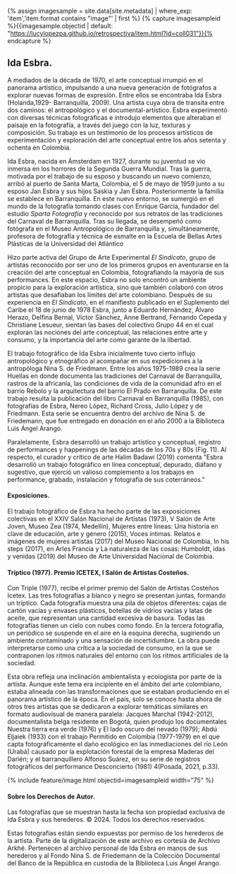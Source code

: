 {% assign imagesample = site.data[site.metadata] | where_exp: 'item','item.format contains "image"' | first %}
{% capture imagesampleid %}{{imagesample.objectid | default: "https://lucylopezpa.github.io/retrospectiva/item.html?id=coll031"}}{% endcapture %}

## Ida Esbra. 
A mediados de la década de 1970, el arte conceptual irrumpió en el panorama artístico, impulsando a una nueva generación de fotógrafos a explorar nuevas formas de expresión. Entre ellos se encontraba Ida Esbra (Holanda,1929- Barranquilla, 2009). Una artista cuya obra de transita entre dos caminos: el antropológico y el documental-artístico. Esbra experimentó con diversas técnicas fotográficas e introdujo elementos que alteraban el paisaje en la fotografía, a través del juego con la luz, texturas y composición. Su trabajo es un testimonio de los procesos artísticos de experimentación y exploración del arte conceptual entre los años setenta y ochenta en Colombia. 

Ida Esbra, nacida en Ámsterdam en 1927, durante su juventud se vio inmersa en los horrores de la Segunda Guerra Mundial. Tras la guerra, motivada por el trabajo de su esposo y buscando un nuevo comienzo, arribó al puerto de Santa Marta, Colombia, el 5 de mayo de 1959 junto a su esposo Jan Esbra y sus hijos Saskia y Jan Esbra. Posteriormente la familia se establece en Barranquilla. En este nuevo entorno, se sumergió en el mundo de la fotografía tomando clases con Enrique García, fundador del estudio *Sparta Fotografía* y reconocido por sus retratos de las tradiciones del Carnaval de Barranquilla. Tras su llegada, se desempeñó como fotógrafa en el Museo Antropológico de Barranquilla y, simultáneamente, profesora de fotografía y técnica de esmalte en la Escuela de Bellas Artes Plásticas de la Universidad del Atlántico 

Hizo parte activa del Grupo de Arte Experimental *El Sindicato*, grupo de artistas reconocido por ser uno de los primeros grupos en aventurarse en la creación del arte conceptual en Colombia, fotografiando la mayoría de sus performances. En este espacio, Esbra no solo encontró un ambiente propicio para la exploración artística, sino que también colaboró con otros artistas que desafiaban los límites del arte colombiano. Después de su experiencia en *El Sindicato*, en el manifiesto publicado en el Suplemento del Caribe el 18 de junio de 1978 Esbra, junto a Eduardo Hernández, Álvaro Herazo, Delfina Bernal, Víctor Sánchez, Anne Bertrand, Fernando Cepeda y Christiane Lesueur, sientan las bases del colectivo Grupo 44 en el cual exploran las nociones del arte conceptual, las relaciones entre arte y consumo, y la importancia del arte como garante de la libertad. 

El trabajo fotográfico de Ida Esbra inicialmente tuvo cierto influjo antropológico y etnográfico al acompañar en sus expediciones a la antropóloga Nina S. de Friedmann. Entre los años 1975-1989 crea la serie Huellas en donde documenta las tradiciones del Carnaval de Barranquilla, rastros de la africanía, las condiciones de vida de la comunidad afro en el barrio Rebolo y la arquitectura del barrio El Prado en Barranquilla. De este trabajo resulta la publicación del libro Carnaval en Barranquilla (1985), con fotografías de Esbra, Nereo López, Richard Cross, Julio López y de Friedmann. Esta serie se encuentra dentro del archivo de Nina S. de Friedemann, que fue entregado en donación en el año 2000 a la Biblioteca Luis Ángel Arango. 

Paralelamente, Esbra desarrolló un trabajo artístico y conceptual, registro de performances y happenings de las décadas de los 70s y 80s (Fig. 11). Al respecto, el curador y crítico de arte Halim Badawi (2019) comenta “Esbra desarrolló un trabajo fotográfico en línea conceptual, depurado, diáfano y sugestivo, que ejerció un valioso complemento a los trabajos en performance, grabado, instalación y fotografía de sus coterráneos.” 


#### Exposiciones.
El trabajo fotográfico de Esbra ha hecho parte de las exposiciones colectivas en el XXIV Salón Nacional de Artistas (1973), V Salón de Arte Joven, Museo Zea (1974, Medellín), Mujeres entre líneas: Una historia en clave de educación, arte y género (2015), Voces íntimas. Relatos e imágenes de mujeres artistas (2017) del Museo Nacional de Colombia, In his steps (2017), en Arles Francia y La naturaleza de las cosas: Humboldt, idas y venidas (2019) del Museo de Arte Universidad Nacional de Colombia.

#### Tríptico (1977). Premio ICETEX, I Salón de Artistas Costeños.

Con Triple (1977), recibe el primer premio del Salón de Artistas Costeños Icetex. Las tres fotografías a blanco y negro se presentan juntas, formando un tríptico. Cada fotografía muestra una pila de objetos diferentes: cajas de cartón vacías y envases plásticos, botellas de vidrios vacías y latas de aceite, que representan una cantidad excesiva de basura. Todas las fotografías tienen un cielo con nubes como fondo. En la tercera fotografía, un periódico se suspende en el aire en la esquina derecha, sugiriendo un ambiente contaminado y una sensación de incertidumbre. La obra puede interpretarse como una crítica a la sociedad de consumo, en la que se contraponen los ritmos naturales del entorno con los ritmos artificiales de la sociedad. 

Esta obra refleja una inclinación ambientalista y ecologista por parte de la artista. Aunque este tema era incipiente en el ámbito del arte colombiano, estaba alineada con las transformaciones que se estaban produciendo en el panorama artístico de la época. En el país, solo se conoce hasta ahora de otros tres artistas que se dedicaron a explorar temáticas similares en formato audiovisual de manera paralela: Jacques Marchal (1942-2012), documentalista belga residente en Bogotá, quien produjo los documentales  Nuestra tierra era verde (1976) y El lado oscuro del nevado (1979); Abdú Eljaiek (1933) con el trabajo Permitido en Colombia (1977-1979) en el que capta fotográficamente el daño ecológico en las inmediaciones del río León (Urabá) causado por la explotación forestal de la empresa Maderas del Darién; y el barranquillero Alfonso Suárez, en su serie de registros fotográficos del performance Desconcierto (1981) 4(Posada, 2021, p.33).


{% include feature/image.html objectid=imagesampleid width="75" %}

#### Sobre los Derechos de Autor.
 
Las fotografías que se muestran hasta la fecha son propiedad exclusiva de Ida Esbra y sus herederos. © 2024. Todos los derechos reservados.
 
Estas fotografías están siendo expuestas por permiso de los herederos de la artista. Parte de la digitalización de este archivo es cortesía de Archivo Arkhé. Pertenecen al archivo personal de Ida Esbra en manos de sus herederos y al Fondo Nina S. de Friedemann de la Colección Documental del Banco de la República en custodia de la Biblioteca Luis Ángel Arango.



